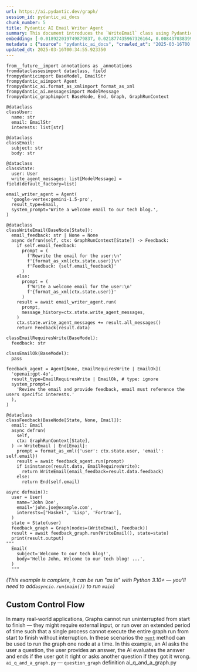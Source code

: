 ```yaml
---
url: https://ai.pydantic.dev/graph/
session_id: pydantic_ai_docs
chunk_number: 5
title: Pydantic AI Email Writer Agent
summary: This document introduces the `WriteEmail` class using Pydantic, which integrates an email writing agent based on a specified system prompt. It defines user and email data models, sets up an agent to generate welcome emails, and prepares the class to handle user state and feedback for email content.
embedding: [-0.018922019749879837, 0.021877435967326164, 0.008437038399279118, -0.014114870689809322, 0.05513506382703781, -0.02945605479180813, -0.015083658508956432, 0.02502906322479248, 0.010846744291484356, 0.033306680619716644, 0.03762330487370491, -0.02894100360572338, -0.008234696462750435, -0.014642185531556606, -0.016493918374180794, -0.040934350341558456, -0.010859007947146893, -0.010901928879320621, 0.03696109354496002, 0.007210724521428347, 0.01933896727859974, -0.0036513491068035364, 0.05665569379925728, -0.007682855241000652, -0.019204072654247284, 0.012839504517614841, -0.01643260382115841, 0.05145612359046936, -0.0304125789552927, -0.007707381621003151, 0.010767034254968166, -0.026831744238734245, -0.02111712284386158, -0.00116729736328125, 0.005518411751836538, 0.020123807713389397, -0.018431495875120163, 0.026537427678704262, 0.02778826840221882, 0.02506585232913494, -0.003329441649839282, -0.05022981017827988, 0.022735856473445892, 0.023876328021287918, -0.057636745274066925, -0.0036360202357172966, -0.03146721050143242, 0.07603144645690918, 0.06308157742023468, 0.047752656042575836, -0.032252050936222076, 0.03156531602144241, -0.01871354691684246, -0.013342292979359627, -0.02666006051003933, 0.006947067100554705, -0.023312224075198174, 0.026684585958719254, -0.017916442826390266, -0.00308111310005188, 0.024084800854325294, -0.037451621145009995, -0.0168618131428957, 0.04125319421291351, -0.029431529343128204, 0.025360167026519775, -0.053957801312208176, 0.0038077039644122124, -0.00868230126798153, 0.01218342687934637, 0.01747496984899044, 0.04071361571550369, -0.03178605064749718, -0.017058024182915688, -0.0050432151183485985, -0.06970366835594177, 0.007872933521866798, 0.03970803692936897, -0.013783765956759453, -0.0230546984821558, -0.0072904350236058235, 0.020430386066436768, -0.017965495586395264, 0.008927564136683941, 0.012655557133257389, -0.05278054252266884, -0.04897896945476532, -0.010012851096689701, -0.04662444815039635, -0.09751646220684052, -0.021399173885583878, -0.01022745668888092, -0.014323344454169273, 0.034704677760601044, 0.0830950140953064, 0.060040317475795746, 0.026831744238734245, -0.009528457187116146, 0.008271485567092896, -0.02127654291689396, -0.0026396403554826975, -0.06636809557676315, -0.045594342052936554, -0.0037463882472366095, 0.023741433396935463, -0.03318404778838158, 0.011508953757584095, 0.06514178216457367, -0.018272073939442635, -0.01933896727859974, -0.09776172786951065, -0.029039109125733376, -0.005211833398789167, -0.0021705753169953823, -0.010668929666280746, -0.013207398355007172, -0.010301034897565842, -0.042528558522462845, 0.035980045795440674, -0.0204917024821043, 0.004460716154426336, 0.019584229215979576, -0.004804084077477455, -0.007707381621003151, 0.00902566872537136, 0.006689541041851044, -0.0037647830322384834, -0.050475072115659714, -0.04917518049478531, 0.02076149173080921, 0.037917621433734894, -0.018492810428142548, 0.023238644003868103, -0.01255745254456997, -0.02030775509774685, 0.004095887765288353, -0.02692984975874424, 0.011668374761939049, -0.02488190494477749, 0.016910865902900696, 0.03708372637629509, -0.037181831896305084, -0.06813398748636246, 0.0392175130546093, -0.011398585513234138, 0.02921079285442829, -0.07509945333003998, 0.028646688908338547, 0.011306612752377987, 0.028646688908338547, 0.04731118306517601, 0.03970803692936897, -0.05032791569828987, 0.021693488582968712, 0.024587590247392654, 0.005092267878353596, -0.0011872249888256192, 0.018321126699447632, 0.02972584404051304, -0.06690767407417297, 0.02146049030125141, -0.013121556490659714, -0.03487636148929596, -0.025237536057829857, -0.05400685593485832, -0.008197907358407974, -0.02565448358654976, -0.002299338113516569, -0.02111712284386158, -0.04368129372596741, -0.01747496984899044, -0.005429503973573446, -0.03119742125272751, 0.02999563328921795, 0.011012297123670578, -0.017891917377710342, -0.03472920507192612, -0.00048094490193761885, -0.014029028825461864, -0.01001898292452097, -0.015905288979411125, -0.01646939292550087, -0.05106370151042938, -0.02479606308043003, -0.03823646157979965, -0.028303319588303566, 0.023925380781292915, 0.006818304304033518, -0.03583288565278053, 0.026488376781344414, 0.021166173741221428, 0.03080500103533268, 0.0027990611270070076, 0.013612082228064537, -0.03073142096400261, -0.025679009035229683, 0.07706155627965927, -0.006603699177503586, 0.02057754434645176, 0.0811329111456871, 0.021362384781241417, 0.0331595242023468, -0.00026001682272180915, -0.03561215102672577, 0.03546499088406563, -0.01813717931509018, 0.004221585113555193, -0.004095887765288353, -0.054693590849637985, 0.004847005009651184, 0.009154431521892548, -0.057832952588796616, 0.01713160239160061, -0.0024372984189540148, -0.034655626863241196, -0.01055856142193079, -0.07931797206401825, -0.0007430694531649351, 0.01102455984801054, 0.027077006176114082, -0.039462774991989136, 0.06053084507584572, 0.04422087222337723, 0.008412512019276619, 0.015120447613298893, -0.008878511376678944, 0.009865693747997284, 0.010209061205387115, -0.007590882014483213, 0.036862991750240326, 0.020871859043836594, -0.012404163368046284, -0.014482764527201653, -0.01092645525932312, 0.01693539135158062, -0.07809165865182877, 0.013612082228064537, -0.023937642574310303, -0.013403608463704586, 0.013685661368072033, -0.05503695830702782, 0.009761457331478596, 0.03681393712759018, 0.031050262972712517, 0.01731554977595806, 0.022883012890815735, 0.004402466118335724, -0.009252537041902542, 0.048218656331300735, 0.06695672869682312, 0.029308898374438286, -0.008216301910579205, 0.01329324021935463, -0.017266497015953064, -0.022564172744750977, -0.032840680330991745, 0.01566002517938614, 0.025679009035229683, -0.019633281975984573, -0.015095921233296394, 0.0027975281700491905, -0.009252537041902542, 6.141149060567841e-05, 0.028916476294398308, 0.04836581274867058, -0.013268713839352131, 0.028303319588303566, -0.020136071369051933, -0.03620078042149544, -0.04866012930870056, -0.010895797051489353, 0.05572369322180748, 0.023471644148230553, -0.0070696985349059105, -0.014948763884603977, -0.0038720855955034494, 0.04856202378869057, 0.05861779674887657, 0.005328333005309105, 0.0023989761248230934, -0.004831675905734301, 0.04650181531906128, 0.040664561092853546, 0.02491869404911995, 0.008314406499266624, 0.03956088051199913, -0.03367457538843155, -0.0011351066641509533, -0.00643201544880867, -0.0017750890692695975, 0.03521972894668579, -0.00137347134295851, 0.024048011749982834, -0.012005611322820187, 0.04336245357990265, -0.04220971837639809, 0.024771537631750107, 0.027493953704833984, 0.02131333202123642, -0.010435929521918297, 0.00080170261207968, -0.00833280198276043, 0.00154055655002594, 0.005858713760972023, 0.0018532666144892573, 0.033650048077106476, -0.0007472849101759493, 0.030584264546632767, 0.023704644292593002, 0.027763742953538895, 0.012017874047160149, 0.04478497803211212, 0.016027919948101044, 0.01759760081768036, -0.0327916294336319, -0.012404163368046284, 0.02685626968741417, -0.02773921564221382, -0.002247219905257225, -0.01731554977595806, -0.03568572923541069, 0.0016263985307887197, 0.041670139878988266, -0.03907035291194916, -0.04189087450504303, 0.006640488747507334, 0.04476045072078705, -0.013415872119367123, -0.023201854899525642, -0.007321092765778303, -0.001150435535237193, -0.043386977165937424, 0.0017229707445949316, 0.022036857903003693, 0.028278794139623642, 0.010000588372349739, -0.011711295694112778, 0.030093738809227943, 0.015341184101998806, 0.07421650737524033, -0.049739282578229904, -0.022233067080378532, -0.03674035891890526, -0.01513271126896143, -0.05807821825146675, -0.004877662751823664, 0.007597013376653194, 0.04358318820595741, -0.018186232075095177, 0.004184795543551445, -0.00800169724971056, 0.04652634263038635, 0.04892991855740547, 0.032570891082286835, 0.01991533488035202, -2.9508173611247912e-05, 0.002834317507222295, -0.007204593159258366, -0.03487636148929596, 0.01426202803850174, -0.028965529054403305, -0.018958810716867447, 0.00846769567579031, -0.02057754434645176, -0.012336716055870056, -0.02244153991341591, -0.024305537343025208, -0.042724769562482834, 0.014666711911559105, -0.0042062560096383095, 0.032644469290971756, 0.016150550916790962, -0.023385802283883095, 0.001841003424488008, -0.03293878585100174, -0.04034572094678879, -0.024133853614330292, 0.001726036542095244, 0.010362350381910801, 0.06626999378204346, 8.579405402997509e-05, 0.012005611322820187, -0.029652265831828117, -0.03306141868233681, -0.01127595454454422, 0.019792703911662102, -0.003724927781149745, 0.010767034254968166, -0.013415872119367123, 0.01259424164891243, 0.060972318053245544, -0.029161740094423294, 0.015991130843758583, 0.006303252652287483, 0.03261994570493698, 0.019633281975984573, 0.0232876967638731, 0.03701014816761017, 0.06401357799768448, 0.00266876514069736, 0.01887296698987484, -0.01783060096204281, -0.020258702337741852, 0.03220299631357193, -0.0060181342996656895, -0.037991199642419815, -0.0020372136496007442, -0.001260037301108241, -0.018112653866410255, -0.002733146771788597, 0.027984479442238808, -0.049886442720890045, 0.003960993140935898, -0.007480513770133257, 0.01654297113418579, -0.059500742703676224, -0.016260920092463493, -0.015782658010721207, 0.015046869404613972, 0.027150586247444153, -0.03436131030321121, -0.06425883620977402, 0.029284371063113213, -0.017021235078573227, -0.019547440111637115, 0.03313499689102173, 0.04409823939204216, -0.05851969122886658, 0.022797171026468277, -0.05018075555562973, 2.7472300644149072e-05, 0.006340041756629944, -0.03318404778838158, -0.003964059054851532, 0.03114836849272251, 0.004322755616158247, 0.02220854163169861, 0.047409288585186005, -0.02255190908908844, -0.04682065546512604, 0.0040805586613714695, -0.033699098974466324, 0.018934283405542374, 0.025556378066539764, -0.04277382045984268, -0.013587555848062038, -0.07308829575777054, -0.020786017179489136, -0.007241382263600826, -0.04458876699209213, -0.012115979567170143, -0.008939826861023903, -0.011085876263678074, 0.006073318421840668, -0.04650181531906128, -0.013906397856771946, 0.08157438784837723, 0.021166173741221428, 0.015905288979411125, 0.0006185219972394407, 0.04355866089463234, -0.017842864617705345, 0.01282724179327488, 0.05557653680443764, -0.02859763614833355, 0.010393008589744568, 0.042136140167713165, 0.02894100360572338, -0.015267605893313885, 0.026488376781344414, 0.029284371063113213, 0.014666711911559105, 0.007143277209252119, -0.011190112680196762, -0.04022308811545372, -0.042675718665122986, 0.03247278556227684, 0.027493953704833984, -0.02204911969602108, -0.0009618898038752377, -0.009387431666254997, 0.011686769314110279, 0.009761457331478596, 0.046403709799051285, -0.002024950459599495, 0.009522326290607452, 0.0008300610934384167, -0.06504368036985397, 0.009203484281897545, -0.001308323466219008, -0.042332347482442856, -0.005496951285749674, 0.05292769894003868, -0.01259424164891243, 0.03235015645623207, 0.0089888796210289, 0.006156094837933779, -0.03436131030321121, 0.01604018360376358, -0.04100792855024338, -0.01976817660033703, 0.02038133330643177, -0.04733571037650108, 0.016677865758538246, 0.002438831375911832, -0.040787193924188614, 0.02224533073604107, 0.03100121021270752, 0.005598122254014015, 0.027248689904808998, -0.02511490508913994, -0.04488307982683182, 0.011521217413246632, 0.010534035041928291, -0.005414174869656563, 0.016052447259426117, -0.0013021918712183833, 0.042258769273757935, -0.020749228075146675, 0.0016325301257893443, -0.012716873548924923, -0.016788234934210777, -0.0010622942354530096, -0.030584264546632767, -0.012330584228038788, -0.008676169440150261, 0.023532960563898087, -0.02084733359515667, 0.014335607178509235, -0.019007861614227295, 0.012361242435872555, 0.0033263759687542915, 0.015120447613298893, 0.012974399141967297, -0.06690767407417297, 0.028475003316998482, -0.03661772608757019, -0.025556378066539764, -0.044466134160757065, -0.019510651007294655, -0.01280271541327238, 0.02174254134297371, 0.017070285975933075, -0.004681452643126249, -0.004715176299214363, 0.0179777592420578, 0.010932587087154388, -0.02518848329782486, -0.009099247865378857, 0.014237501658499241, 0.025507325306534767, 0.0026227785274386406, 0.012103715911507607, -0.07142051309347153, 0.007572486996650696, 0.004420860670506954, -0.008780405856668949, -0.014445975422859192, -0.027077006176114082, -0.00354098086245358, 0.002834317507222295, -0.04456423968076706, 0.022662276402115822, 0.029088161885738373, -0.024305537343025208, 0.07706155627965927, 0.014813869260251522, -0.03602909669280052, -0.020123807713389397, 0.04316624253988266, 0.0018655296880751848, 0.0258506927639246, -0.03507257252931595, -0.029971105977892876, 0.011791006661951542, -0.02038133330643177, -0.022968854755163193, 0.015794919803738594, -0.015034605748951435, 0.018186232075095177, -0.03249731287360191, -0.03732898831367493, -0.006444278638809919, 0.005966016091406345, -0.018885230645537376, 0.0065914359875023365, -0.007468250580132008, 0.0332576259970665, 9.681171650299802e-05, 0.004466847516596317, -0.004561887122690678, -0.015709077939391136, -0.0057115559466183186, 0.006186752580106258, -0.032840680330991745, -0.017291022464632988, 0.008375722914934158, -0.020209649577736855, -0.056557588279247284, 0.0207737535238266, 0.04458876699209213, -0.012790451757609844, -0.03963445872068405, 0.015279868617653847, 0.03053521178662777, -0.010448193177580833, 0.004423926584422588, 0.020136071369051933, -0.002115391194820404, -0.004485242534428835, -0.018823916092514992, 0.002044878201559186, -0.009166695177555084, -0.008504485711455345, -0.031123841181397438, 0.002976876450702548, -0.0295296348631382, 0.030363528057932854, 0.04718855023384094, -0.03141815587878227, 0.025777114555239677, 0.04152298346161842, 0.014053555205464363, 0.005156649276614189, -0.01057695597410202, 0.016653340309858322, -0.02165669947862625, -0.0009220346109941602, -0.014482764527201653, -0.004702913109213114, -0.043264348059892654, 0.02967679128050804, 0.04044382646679878, -0.0100373774766922, -0.027224164456129074, -0.02979942224919796, 0.008400249294936657, -0.030510684475302696, -0.014041291549801826, -0.019927598536014557, 0.003994716797024012, 0.019890807569026947, 0.015905288979411125, 0.024857379496097565, 0.010797692462801933, 0.010773166082799435, -0.036593202501535416, 0.0036329543218016624, 0.02181612141430378, -0.004215453285723925, -0.04552076384425163, -0.012091453187167645, 0.02639027126133442, -0.02161991037428379, 0.008228564634919167, -0.011637717485427856, -0.03107478842139244, -0.027027953416109085, -0.0026059166993945837, 0.01708254963159561, -0.04799791797995567, -0.00646267319098115, -0.005380451213568449, 0.0022518185433000326, -0.011907505802810192, 0.03902130201458931, 0.00468758400529623, 0.017658917233347893, 0.014176186174154282, 0.011613191105425358, -0.050475072115659714, 0.022073647007346153, 0.042479507625103, 1.828692438721191e-05, -0.016138289123773575, -0.03249731287360191, 0.007658328860998154, -0.0326935239136219, -0.010632139630615711, 0.0493713915348053, -0.038653407245874405, -0.02925984561443329, -0.045275501906871796, 0.03347836434841156, 0.050156231969594955, -0.027837321162223816, 0.009209616109728813, -0.026537427678704262, -0.01034395582973957, 0.0054908194579184055, 0.00013048744585830718, 0.008921432308852673, -0.011600927449762821, 0.011128797195851803, 0.0037463882472366095, 0.013575293123722076, 0.0022702133283019066, 0.03539141267538071, -0.010429797694087029, -0.04615844786167145, -0.01666560396552086, -0.012312189675867558, -0.005457095801830292, 0.023079223930835724, -0.0008936761296354234, -0.024133853614330292, -0.03929109126329422, 0.03889866918325424, 0.023815011605620384, 0.005092267878353596, -0.03060878999531269, 0.01156413834542036, -0.018701283261179924, 0.0645531564950943, -0.03352741524577141, -0.01991533488035202, -0.001753628603182733, -0.005818858742713928, 0.019964387640357018, -0.018762599676847458, 0.006499462760984898, -0.009307720698416233, -0.016359025612473488, -0.0035287176724523306, 0.009491668082773685, -0.054399274289608, -0.008142722770571709, 0.01453181728720665, 0.012134374119341373, 0.0026396403554826975, -0.024587590247392654, -0.006953198928385973, 0.010521771386265755, -0.01627318374812603, -0.02933342382311821, 0.015451552346348763, -0.04664897173643112, -0.005331398919224739, -0.03727993741631508, 0.00496963644400239, 0.0028143899980932474, 0.001267701736651361, 0.0039916508831083775, -0.004748899955302477, 0.00879880040884018, 0.002976876450702548, -0.0075173028744757175, 0.07112619280815125, -0.04068908840417862, -0.0019084507366642356, -0.030216369777917862, 0.00862098578363657, -0.02852405607700348, -0.006456541828811169, 0.02135012112557888, -0.019621018320322037, -0.00419399281963706, 0.017143866047263145, -0.06793777644634247, -0.0006898014689795673, -0.010662797838449478, 0.012655557133257389, -0.03448394313454628, 0.005392714403569698, 0.0031669551972299814, -0.018995599821209908, 0.049420442432165146, 0.009461009874939919, 0.0262676402926445, -0.003357033710926771, -0.04679613187909126, 0.010975508019328117, -0.007351750507950783, 0.05184854194521904, 0.022833961993455887, -0.031172893941402435, 0.03335573151707649, -0.008461564779281616, 0.023704644292593002, -0.00976758822798729, 0.027690162882208824, 0.008964353241026402, 0.015034605748951435, -0.017340075224637985, 0.015525131486356258, -0.007455987390130758, -0.0008078341488726437, -0.01393092330545187, -0.044539712369441986, -0.019964387640357018, -0.037991199642419815, -0.024354590103030205, -0.0004882261564489454, -0.004279834683984518, 0.02631669119000435, -0.0031041065230965614, -0.003329441649839282, -0.07063566893339157, 0.019363492727279663, 0.017229707911610603, -0.02538469433784485, 0.011674506589770317, -0.019743651151657104, 0.009123774245381355, -0.006879619788378477, 0.003884348552674055, -0.03848172351717949, -0.00835119653493166, -0.04041929915547371, -0.018198495730757713, -0.02414611726999283, 0.02778826840221882, -0.013918660581111908, 0.014114870689809322, -0.008204038254916668, 0.051014650613069534, -0.02100675366818905, -0.013513976708054543, -0.0147402910515666, -0.056950006633996964, 0.01960875652730465, 0.009877956472337246, -0.012030137702822685, -0.004267571493983269, 0.03600456938147545, 0.034704677760601044, 0.018664494156837463, 0.0036482831928879023, -0.06626999378204346, 0.01634676195681095, -0.0017382997320964932, -0.010172272101044655, 0.044073715806007385, 0.023729169741272926, 0.0461093969643116, -0.00042154532275162637, -0.007866802625358105, -0.0066343569196760654, -0.021914225071668625, 0.007639934308826923, -0.018848441541194916, 0.012447084300220013, 0.013146082870662212, -0.010049641132354736, -0.006971593480557203, -0.02421969547867775, -0.012949872761964798, -0.00678151473402977, 0.005892437417060137, -0.01639581471681595, 0.006560778245329857, 0.030682368203997612, 0.03463109955191612, -0.0451773963868618, -0.01253292616456747, 0.00021326361456885934, 0.01786739006638527, -0.01389413420110941, 0.02825426682829857, 0.02506585232913494, -0.0008936761296354234, 0.013342292979359627, -0.026709113270044327, 0.024501748383045197, 0.013403608463704586, -0.050818439573049545, -0.010258113965392113, 0.009963799268007278, 0.005089201964437962, 0.009632694534957409, -0.015365710482001305, 0.030240895226597786, 0.0168127603828907, 0.014311080798506737, 0.013538503088057041, 0.008142722770571709, -0.019633281975984573, -0.001857865252532065, 0.0044699134305119514, -0.0012278466019779444, 0.015868499875068665, -0.008173380978405476, 0.024857379496097565, 0.012949872761964798, -0.014041291549801826, -0.006070252973586321, 0.020013440400362015, 0.0007292734226211905, 0.006885751616209745, 0.01844375766813755, -0.025948798283934593, -0.015586446970701218, -0.0025675944052636623, -0.02220854163169861, 0.00835119653493166, 0.02197554148733616, 0.007872933521866798, 0.01971912384033203, 0.026414796710014343, 0.005076938774436712, 0.013820555061101913, -0.030363528057932854, 0.006156094837933779, -0.0168127603828907, -0.018382443115115166, -0.02309148758649826, 0.0034306126181036234, 0.004445387050509453, -0.010920323431491852, -0.02751847915351391, -0.0002613581018522382, -0.040198564529418945, 0.035587623715400696, 0.044809501618146896, -0.012814978137612343, -0.01991533488035202, -3.159194966428913e-05, -0.009638825431466103, 0.026439324021339417, 0.022367961704730988, 0.009099247865378857, -0.0172787606716156, -0.0021537134889513254, 0.008896905928850174, -0.03487636148929596, -0.007413066457957029, 0.011042955331504345, 0.02967679128050804, 0.010920323431491852, -0.037844039499759674, 0.009571378119289875, -0.020859595388174057, -0.002553798258304596, 0.02142370119690895, -0.014617659151554108, 0.012269268743693829, -0.020479438826441765, 0.017560811713337898, -0.034385837614536285, 0.013158345595002174, -0.007885197177529335, -0.045741502195596695, -0.02751847915351391, 0.012937609106302261, 0.027297742664813995, -0.020197385922074318, -0.0033692969009280205, -0.016984444111585617, -0.0029293568804860115, -0.001813411363400519, 0.0013405141653493047, 0.017818337306380272, 0.01195655856281519, -2.216705797764007e-05, -0.03926656395196915, -0.02170575223863125, 0.011876848526299, -0.0017582272412255406, 0.03593099117279053, -0.004347281996160746, -0.006714067421853542, -0.03600456938147545, -0.026537427678704262, -0.03154078871011734, 0.013379082083702087, -0.01786739006638527, 0.0005809661233797669, -0.036912042647600174, 0.019007861614227295, 0.02003796584904194, 0.007805486675351858, 0.04851296916604042, 0.06666241586208344, 0.055233169347047806, -0.003960993140935898, -0.05390875041484833, 0.022833961993455887, -0.013599818572402, 0.01540250051766634, -0.0027515413239598274, 0.011692901141941547, 0.034189626574516296, -0.020172860473394394, 0.0021031280048191547, 0.014678974635899067, 0.009013406001031399, 0.00908698420971632, 0.04068908840417862, 0.012729136273264885, -0.007462118752300739, 0.02414611726999283, -0.00608251616358757, 0.01577039435505867, 0.02545827254652977, 0.039732564240694046, -0.0006882685702294111, -0.017720233649015427, 0.008179512806236744, 0.035587623715400696, -0.009835035540163517, -0.020786017179489136, 0.0086393803358078, 0.059108320623636246, -0.03127099946141243, -0.018958810716867447, -0.04736023396253586, 0.0025154759641736746, -0.005693161394447088, -0.03929109126329422, -0.0005345961544662714, -0.0186767578125, -0.03499899432063103, 0.01489971112459898, -0.006389094516634941, 0.026218587532639503, -0.018088126555085182, 0.006756988354027271, -0.05057317763566971, -0.02666006051003933, -0.014029028825461864, 0.01700897142291069, -0.02533564157783985, 0.030093738809227943, -0.01634676195681095, 0.016996707767248154, 0.021301068365573883, 0.007799355313181877, 0.00906858965754509, 0.02158312126994133, 0.004059098195284605, -0.025973323732614517, 0.024747010320425034, -0.03387078270316124, -0.005509214475750923, 0.00843090657144785, 0.023631064221262932, 0.02533564157783985, -0.007308829575777054, 0.017990022897720337, -0.019044652581214905, -0.03480278328061104, -0.011398585513234138, 0.007934249937534332, 0.03931561857461929, 0.022956592962145805, -0.016677865758538246, -0.0350235179066658, -0.034312255680561066, -0.005119859706610441, 0.018308863043785095, 0.011141059920191765, 0.015745867043733597, -0.02502906322479248, 0.005454030353575945, 0.05121086165308952, -0.01323192473500967, 0.007682855241000652, 1.3448733625409659e-05, 0.028082583099603653, -0.009896351955831051, -0.020712438970804214, 0.0051750438287854195, -0.014666711911559105, -0.0033263759687542915, 0.04691876098513603, 0.03674035891890526, 0.0340915210545063, -0.019817229360342026, 0.022171752527356148, 0.01426202803850174, 0.008130460046231747, -0.005355925299227238, 0.007977170869708061, -0.04863560199737549, -0.0007001484627835453, -0.002696357201784849, -0.03308594226837158, -0.002540002344176173, 0.00225641718134284, -0.018345652148127556, -0.002026483416557312, 0.015991130843758583, -0.02076149173080921, -0.022110436111688614, -0.022919803857803345, -0.013109293766319752, 0.010613745078444481, 0.04669802635908127, 0.03683846443891525, -0.013047977350652218, -0.038064777851104736, 0.01022745668888092, 0.008768143132328987, 0.0014861389063298702, -3.2454199754283763e-06, 0.015218553133308887, -0.03114836849272251, 0.015561920590698719, 0.006609831005334854, 0.018811652436852455, 0.02285848744213581, 0.01790417917072773, -0.009749193675816059, -0.003865954000502825, -0.0636211559176445, 0.03887414559721947, 0.027150586247444153, -0.02960321307182312, -0.014176186174154282, 0.01596660353243351, -0.01137405913323164, 0.020087018609046936, 0.03561215102672577, -0.03693656995892525, -0.0075173028744757175, -0.035121623426675797, -0.003390757367014885, -0.02673363871872425, 0.007915855385363102, -0.019866282120347023, 0.008835590444505215, 0.008216301910579205, -0.009595904499292374, -0.0001195655859191902, 0.00045220318133942783, 0.010791560634970665, 0.0004951241426169872, 0.024599852040410042, 0.01135566458106041, 0.00906858965754509, 0.022098172456026077, -0.03345383703708649, 0.0026932915206998587, -0.05096559599041939, 0.0075173028744757175, -0.0073701455257833, 0.009565247222781181, -0.04265119135379791, -0.015758130699396133, -0.02298111841082573, 0.01125755999237299, 0.007879065349698067, -0.014274291694164276, 0.011398585513234138, -0.012949872761964798, -0.004984965082257986, -0.007505039684474468, 0.057097166776657104, -0.01770796999335289, -0.0345575213432312, 0.012937609106302261, 0.008338932879269123, -0.01443371269851923, 0.019755912944674492, 0.020430386066436768, -0.01589302532374859, -0.034042470157146454, -0.03166342154145241, 0.001867062645033002, -0.003973256330937147, 0.004518966190516949, 0.021019017323851585, -0.02840142510831356, 0.00015578015882056206, -0.008903037756681442, 0.01520628947764635, -0.014311080798506737, 0.018431495875120163, 0.054693590849637985, -0.009240273386240005, -0.008829458616673946, 0.010497245006263256, -0.0168127603828907, 0.023569749668240547, -0.015880761668086052, 0.0073394873179495335, 0.04368129372596741, -0.00021019783162046224, -0.022576434537768364, 0.0028864359483122826, 0.006793777924031019, -0.05493885278701782, 0.00019391084788367152, -0.015880761668086052, 0.005450964439660311, -0.02061433345079422, 0.042381402105093, 0.0086393803358078, 0.013146082870662212, 0.0010193733032792807, -0.0015267605194821954, 0.010135482996702194, 0.005282346159219742, 0.03629888594150543, 0.0054019116796553135, 0.0008622518507763743, 0.00528847798705101, 0.002098529366776347, 0.00548162218183279, 0.03132005035877228, -0.00643201544880867, 0.009853431023657322, -0.030388053506612778, 0.0063645681366324425, 0.0663190484046936, 0.025311114266514778, 0.0410815104842186, -0.0020157531835138798, 0.008823326788842678, 0.004460716154426336, 0.01948612555861473, -0.016420340165495872, -0.028107110410928726, -0.01910596713423729, -0.0015597176970914006, -0.014127133414149284, 0.032718051224946976, -0.012765925377607346, -0.004233847837895155, 0.0068121724762022495, 0.006425883620977402, 0.015794919803738594, 0.02894100360572338, 0.0029891396407037973, -0.0484393909573555, 0.028229741379618645, 0.04127771779894829, 0.006241936702281237, -0.026611007750034332, -0.01386960782110691, 0.014666711911559105, -0.012974399141967297, -0.012839504517614841, 0.018811652436852455, 0.011300480924546719, -0.019854018464684486, -0.0005223329644650221, 0.024391379207372665, 0.02235569804906845, 0.03843267261981964, 0.026611007750034332, -0.016788234934210777, 0.003611493855714798, -0.0008446235442534089, 0.011183980852365494, -0.03394436463713646, 0.03227657824754715, 0.009485536254942417, 0.006701804231852293, -0.007676723878830671, -0.002149114850908518, 0.01917954720556736, 0.01296213548630476, -0.007799355313181877, -0.004114282317459583, -0.021374648436903954, 0.029308898374438286, -0.010435929521918297, -0.00776869710534811, 0.02558090351521969, -0.005913897883147001, 0.0019038519822061062, -0.011128797195851803, -0.032325629144907, 0.004381005652248859, -0.03060878999531269, -0.010515639558434486, 0.02192648872733116, -0.010172272101044655, -0.008148854598402977, -0.0032711918465793133, 0.007535697892308235, 0.004252242855727673, 0.03907035291194916, -0.03833456709980965, -0.015181764028966427, -0.012741398997604847, 0.0007833078852854669, 0.035048045217990875, 0.021252015605568886, -0.006714067421853542, 0.01228153146803379, 0.007688987068831921, -0.01693539135158062, -0.025629956275224686, -0.02879384532570839, -0.0016340629663318396, -0.032718051224946976, 0.04292098060250282, 0.02057754434645176, -0.030854051932692528, 0.02251511998474598, -0.020724700763821602, 0.035121623426675797, 0.02425648458302021, 0.013673397712409496, 0.016064709052443504, 0.024906430393457413, -0.006523988675326109, 0.02746942639350891, 0.01971912384033203, -0.024771537631750107, -0.04220971837639809, 0.026145007461309433, -0.010086430236697197, -0.033429309725761414, -0.013391345739364624, 0.010730245150625706, -0.011416980996727943, -0.035244256258010864, -0.0290636345744133, 0.0032221393194049597, 0.016555234789848328, 0.0021659766789525747, -0.017683442682027817, 0.011300480924546719, -0.0006875020917505026, 0.0037739803083240986, 0.004791820887476206, 0.017217444255948067, 0.011423111893236637, 0.03519520163536072, -0.013035714626312256, 0.02565448358654976, -0.012618768028914928, -0.011803269386291504, 0.02177933044731617, -0.006830567494034767, -0.03266899660229683, 6.610597483813763e-05, 0.011233033612370491, -0.02727321721613407, 0.001577346003614366, 0.023152802139520645, -0.00941808894276619, -0.011729690246284008, -0.017720233649015427, -0.01386960782110691, -0.021668963134288788, -0.020933175459504128, -0.010184535756707191, 0.004013111814856529, 0.029112687334418297, 0.0014064285205677152, -0.015745867043733597, 0.012220215983688831, 0.026243112981319427, -0.022233067080378532, -0.00740080326795578, -0.033429309725761414, 0.010969376191496849, -0.0309276320040226, 0.040664561092853546, -0.00324053387157619, 0.012526794336736202, -0.00112820859067142, 0.019927598536014557, -0.008418643847107887, 0.0016877142479643226, 0.006940935738384724, 0.01119624450802803, 0.017573075369000435, -0.007603144738823175, 0.019167283549904823, -0.012949872761964798, 0.03507257252931595, -0.002720883581787348, 0.011815532110631466, 0.0040744272992014885, 0.017695706337690353, -0.027346795424818993, 0.0006311683100648224, -0.003884348552674055, 0.016886340454220772, 0.020994490012526512, 0.004669189453125, -0.005496951285749674, 0.02692984975874424, -0.001813411363400519, -0.019130494445562363, -0.02239248901605606, -0.012765925377607346, -0.005254754330962896, -0.03634793683886528, -0.044269923120737076, 0.047531917691230774, -0.012986661866307259, 0.002495548455044627, 0.04709044471383095, -0.007566355634480715, 0.007474381942301989, 0.008228564634919167, -0.01416392344981432, 0.013967713341116905, -0.008498353883624077, -0.02271132916212082, 0.00838798563927412, 0.04618297517299652, 0.031908683478832245, -0.019780440255999565, -0.01856638863682747, -0.008743616752326488, -0.018897494301199913, 0.012581978924572468, 0.0014731093542650342, -0.0030182646587491035, 0.019081441685557365, -0.007891329005360603, 0.02418290637433529, -0.015328921377658844, -0.022184014320373535, 0.00999445654451847, 0.011269822716712952, -0.024538537487387657, -0.009730799123644829, -0.04718855023384094, 0.00031079386826604605, 0.015684552490711212, 0.012391899712383747, -0.009681746363639832, -0.02317732945084572, -0.006266463082283735, -0.006879619788378477, 0.02228211984038353, 0.020516227930784225, 0.0022134962491691113, -0.03740256652235985, 0.013673397712409496, -0.012177295051515102, -0.0232876967638731, -0.02867121435701847, 0.007921986281871796, 0.011104270815849304, -0.008130460046231747, 0.0014838395873084664, -0.02348390780389309, -0.0005579727585427463, 0.009062457829713821, -0.0059384242631495, 0.044466134160757065, 0.00017704903439152986, 0.010613745078444481, 0.01716839149594307, 0.02251511998474598, -0.00943648349493742, -0.004531228914856911, -0.033650048077106476, -0.0055276090279221535, -0.010711850598454475, 0.04468687251210213, -0.041596561670303345, 0.001998891355469823, 0.021901963278651237, 0.009221878834068775, 0.02138691022992134, -0.02572806179523468, 0.0014163922751322389, 0.00627566035836935, -0.036912042647600174, 0.009822772815823555, -0.024440431967377663, 0.03146721050143242, 0.03720635920763016, 0.01447050180286169, 0.00595681881532073, -0.0028220543172210455, 0.012876293621957302, 0.02867121435701847, 0.01883617788553238, 0.0019069177797064185, -0.026978900656104088, 0.028573108837008476, 0.025311114266514778, -0.03247278556227684, 0.00561958272010088, -0.005506148561835289, 0.005365122575312853, -0.0013175207423046231, 0.029774896800518036, 0.017192918807268143, -0.02612048201262951, 0.00020215014228597283, -0.017376864328980446, 0.00451283436268568, 0.013820555061101913, 0.01720518060028553, 0.024072537198662758, -0.033429309725761414, -0.012490005232393742, -0.01627318374812603, 0.006701804231852293, -0.015059132128953934, 0.055625591427087784, 0.010748639702796936, -0.011594795621931553, -0.02418290637433529, 0.009602036327123642, 3.3508062188047916e-05, -0.009969930164515972, 0.017376864328980446, 0.005334464833140373, -0.013342292979359627, 0.003565507009625435, -0.0026534362696111202, 0.002009621588513255, 0.0002749625127762556, 0.033650048077106476, -0.03188415616750717, 0.0023989761248230934, 0.019167283549904823, -0.038530778139829636, -0.034925416111946106, 0.02212269976735115, -0.002800593851134181, -0.005362056661397219, 0.005070806946605444, -0.005506148561835289, 0.006315515376627445, -0.00016028303070925176, 0.019817229360342026, -0.006140765734016895, -0.0046906499192118645, -0.04451518878340721, -0.02705248072743416, -0.017266497015953064, 0.01817396841943264, -0.031099315732717514, 0.013403608463704586, -0.03421415388584137, -0.014936501160264015, -0.00578206917271018, 0.032767102122306824, -0.0036084281746298075, -0.01855412684381008, 0.018922019749879837, -0.021374648436903954]
metadata : {"source": "pydantic_ai_docs", "crawled_at": "2025-03-16T00:34:55.923350", "url_path": "/graph/", "chunk_size": 3417}
updated_dt: 2025-03-16T00:34:55.923350
---
```

```
from__future__import annotations as _annotations
fromdataclassesimport dataclass, field
frompydanticimport BaseModel, EmailStr
frompydantic_aiimport Agent
frompydantic_ai.format_as_xmlimport format_as_xml
frompydantic_ai.messagesimport ModelMessage
frompydantic_graphimport BaseNode, End, Graph, GraphRunContext

@dataclass
classUser:
  name: str
  email: EmailStr
  interests: list[str]

@dataclass
classEmail:
  subject: str
  body: str

@dataclass
classState:
  user: User
  write_agent_messages: list[ModelMessage] = field(default_factory=list)

email_writer_agent = Agent(
  'google-vertex:gemini-1.5-pro',
  result_type=Email,
  system_prompt='Write a welcome email to our tech blog.',
)

@dataclass
classWriteEmail(BaseNode[State]):
  email_feedback: str | None = None
  async defrun(self, ctx: GraphRunContext[State]) -> Feedback:
    if self.email_feedback:
      prompt = (
        f'Rewrite the email for the user:\n'
        f'{format_as_xml(ctx.state.user)}\n'
        f'Feedback: {self.email_feedback}'
      )
    else:
      prompt = (
        f'Write a welcome email for the user:\n'
        f'{format_as_xml(ctx.state.user)}'
      )
    result = await email_writer_agent.run(
      prompt,
      message_history=ctx.state.write_agent_messages,
    )
    ctx.state.write_agent_messages += result.all_messages()
    return Feedback(result.data)

classEmailRequiresWrite(BaseModel):
  feedback: str

classEmailOk(BaseModel):
  pass

feedback_agent = Agent[None, EmailRequiresWrite | EmailOk](
  'openai:gpt-4o',
  result_type=EmailRequiresWrite | EmailOk, # type: ignore
  system_prompt=(
    'Review the email and provide feedback, email must reference the users specific interests.'
  ),
)

@dataclass
classFeedback(BaseNode[State, None, Email]):
  email: Email
  async defrun(
    self,
    ctx: GraphRunContext[State],
  ) -> WriteEmail | End[Email]:
    prompt = format_as_xml({'user': ctx.state.user, 'email': self.email})
    result = await feedback_agent.run(prompt)
    if isinstance(result.data, EmailRequiresWrite):
      return WriteEmail(email_feedback=result.data.feedback)
    else:
      return End(self.email)

async defmain():
  user = User(
    name='John Doe',
    email='john.joe@example.com',
    interests=['Haskel', 'Lisp', 'Fortran'],
  )
  state = State(user)
  feedback_graph = Graph(nodes=(WriteEmail, Feedback))
  result = await feedback_graph.run(WriteEmail(), state=state)
  print(result.output)
"""
  Email(
    subject='Welcome to our tech blog!',
    body='Hello John, Welcome to our tech blog! ...',
  )
  """

```

_(This example is complete, it can be run "as is" with Python 3.10+ — you'll need to add`asyncio.run(main())` to run `main`)_
## Custom Control Flow
In many real-world applications, Graphs cannot run uninterrupted from start to finish — they might require external input, or run over an extended period of time such that a single process cannot execute the entire graph run from start to finish without interruption.
In these scenarios the [`next`](https://ai.pydantic.dev/api/pydantic_graph/graph/#pydantic_graph.graph.Graph.next) method can be used to run the graph one node at a time.
In this example, an AI asks the user a question, the user provides an answer, the AI evaluates the answer and ends if the user got it right or asks another question if they got it wrong.
`ai_q_and_a_graph.py` — `question_graph` definition
ai_q_and_a_graph.py
